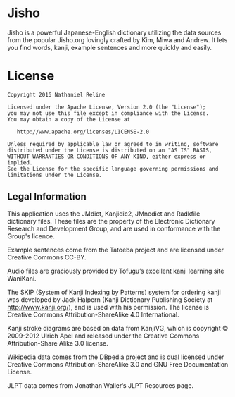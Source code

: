 # Jisho

Jisho is a powerful Japanese-English dictionary utilizing the data sources from the popular Jisho.org lovingly crafted by Kim, Miwa and Andrew. It lets you find words, kanji, example sentences and more quickly and easily.

License
=======

    Copyright 2016 Nathaniel Reline

    Licensed under the Apache License, Version 2.0 (the "License");
    you may not use this file except in compliance with the License.
    You may obtain a copy of the License at

       http://www.apache.org/licenses/LICENSE-2.0

    Unless required by applicable law or agreed to in writing, software
    distributed under the License is distributed on an "AS IS" BASIS,
    WITHOUT WARRANTIES OR CONDITIONS OF ANY KIND, either express or implied.
    See the License for the specific language governing permissions and
    limitations under the License.

## Legal Information

This application uses the JMdict, Kanjidic2, JMnedict and Radkfile dictionary files. These files are the property of the Electronic Dictionary Research and Development Group, and are used in conformance with the Group's licence.

Example sentences come from the Tatoeba project and are licensed under Creative Commons CC-BY.

Audio files are graciously provided by Tofugu’s excellent kanji learning site WaniKani.

The SKIP (System of Kanji Indexing by Patterns) system for ordering kanji was developed by Jack Halpern (Kanji Dictionary Publishing Society at http://www.kanji.org/), and is used with his permission. The license is Creative Commons Attribution-ShareAlike 4.0 International.

Kanji stroke diagrams are based on data from KanjiVG, which is copyright © 2009-2012 Ulrich Apel and released under the Creative Commons Attribution-Share Alike 3.0 license.

Wikipedia data comes from the DBpedia project and is dual licensed under Creative Commons Attribution-ShareAlike 3.0 and GNU Free Documentation License.

JLPT data comes from Jonathan Waller‘s JLPT Resources page.